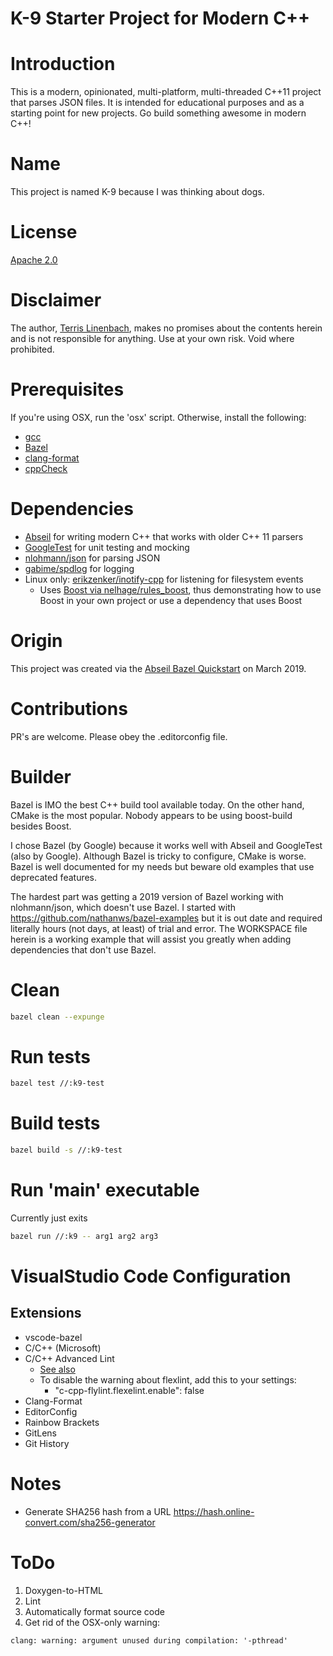 # K-9 Starter Project for Modern C++

# Introduction

This is a modern, opinionated, multi-platform, multi-threaded C++11 project that parses JSON files. It is intended for educational purposes and as a starting point for new projects. Go build something awesome in modern C++!

# Name

This project is named K-9 because I was thinking about dogs.

# License

[Apache 2.0](https://www.apache.org/licenses/LICENSE-2.0)

# Disclaimer

The author, [Terris Linenbach](https://github.com/terrisgit), makes no promises about the contents herein and is not responsible for anything. Use at your own risk. Void where prohibited.

# Prerequisites

If you're using OSX, run the 'osx' script. Otherwise, install the following:

- [gcc](https://gcc.gnu.org/install)
- [Bazel](https://docs.bazel.build/versions/master/install.html)
- [clang-format](https://stackoverflow.com/questions/20756924/how-can-i-install-clang-format-in-ubuntu)
- [cppCheck](http://cppcheck.sourceforge.net)

# Dependencies

- [Abseil](https://abseil.io) for writing modern C++ that works with older C++ 11 parsers
- [GoogleTest](https://github.com/google/googletest) for unit testing and mocking
- [nlohmann/json](https://github.com/nlohmann/json) for parsing JSON
- [gabime/spdlog](https://github.com/gabime/spdlog) for logging
- Linux only: [erikzenker/inotify-cpp](https://github.com/erikzenker/inotify-cpp/releases) for listening for filesystem events
    - Uses [Boost via nelhage/rules_boost](https://github.com/nelhage/rules_boost), thus demonstrating how to use Boost
      in your own project or use a dependency that uses Boost

# Origin

This project was created via the [Abseil Bazel Quickstart](https://abseil.io/docs/cpp/quickstart) on March 2019.

# Contributions

PR's are welcome. Please obey the .editorconfig file.

# Builder

Bazel is IMO the best C++ build tool available today. On the other hand, CMake is the most popular. Nobody appears to be using boost-build besides Boost.

I chose Bazel (by Google) because it works well with Abseil and GoogleTest (also by Google). Although Bazel is tricky to configure, CMake is worse. Bazel is well documented for my needs but beware old examples that use deprecated features.

The hardest part was getting a 2019 version of Bazel working with nlohmann/json, which doesn't use Bazel. I started with https://github.com/nathanws/bazel-examples but it is out date and required literally hours (not days, at least) of trial and error. The WORKSPACE file herein is a working example that will assist you greatly when adding dependencies that don't use Bazel.

# Clean

```bash
bazel clean --expunge
```

# Run tests

```bash
bazel test //:k9-test
```

# Build tests

```bash
bazel build -s //:k9-test
```

# Run 'main' executable

Currently just exits

```bash
bazel run //:k9 -- arg1 arg2 arg3
```

# VisualStudio Code Configuration

## Extensions

- vscode-bazel
- C/C++ (Microsoft)
- C/C++ Advanced Lint
    - [See also](https://stackoverflow.com/questions/45160650/why-do-i-get-error-messages-like-unable-to-activate-xx-analyzer-in-vscode)
    - To disable the warning about flexlint, add this to your settings:
        - "c-cpp-flylint.flexelint.enable": false
- Clang-Format
- EditorConfig
- Rainbow Brackets
- GitLens
- Git History

# Notes

- Generate SHA256 hash from a URL https://hash.online-convert.com/sha256-generator

# ToDo

1. Doxygen-to-HTML
2. Lint
3. Automatically format source code
4. Get rid of the OSX-only warning:
```
clang: warning: argument unused during compilation: '-pthread'
```
